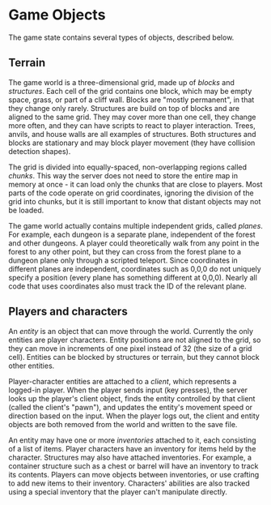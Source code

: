 # Game Objects

The game state contains several types of objects, described below.

## Terrain

The game world is a three-dimensional grid, made up of *blocks* and
*structures*.  Each cell of the grid contains one block, which may be empty
space, grass, or part of a cliff wall.  Blocks are "mostly permanent", in that
they change only rarely.  Structures are build on top of blocks and are aligned
to the same grid.  They may cover more than one cell, they change more often,
and they can have scripts to react to player interaction.  Trees, anvils, and
house walls are all examples of structures.  Both structures and blocks are
stationary and may block player movement (they have collision detection
shapes).

The grid is divided into equally-spaced, non-overlapping regions called
*chunks*.  This way the server does not need to store the entire map in memory
at once - it can load only the chunks that are close to players.  Most parts of
the code operate on grid coordinates, ignoring the division of the grid into
chunks, but it is still important to know that distant objects may not be
loaded.

The game world actually contains multiple independent grids, called *planes*.
For example, each dungeon is a separate plane, independent of the forest and
other dungeons.  A player could theoretically walk from any point in the forest
to any other point, but they can cross from the forest plane to a dungeon plane
only through a scripted teleport.  Since coordinates in different planes are
independent, coordinates such as 0,0,0 do not uniquely specify a position
(every plane has something different at 0,0,0).  Nearly all code that uses
coordinates also must track the ID of the relevant plane.

## Players and characters

An *entity* is an object that can move through the world.  Currently the only
entities are player characters.  Entity positions are not aligned to the grid,
so they can move in increments of one pixel instead of 32 (the size of a grid
cell).  Entities can be blocked by structures or terrain, but they cannot block
other entities.

Player-character entities are attached to a *client*, which represents a
logged-in player.  When the player sends input (key presses), the server looks
up the player's client object, finds the entity controlled by that client
(called the client's "pawn"), and updates the entity's movement speed or
direction based on the input.  When the player logs out, the client and entity
objects are both removed from the world and written to the save file.

An entity may have one or more *inventories* attached to it, each consisting of
a list of items.  Player characters have an inventory for items held by the
character.  Structures may also have attached inventories.  For example,
a container structure such as a chest or barrel will have an inventory to track
its contents.  Players can move objects between inventories, or use crafting to
add new items to their inventory.  Characters' abilities are also tracked using
a special inventory that the player can't manipulate directly.
